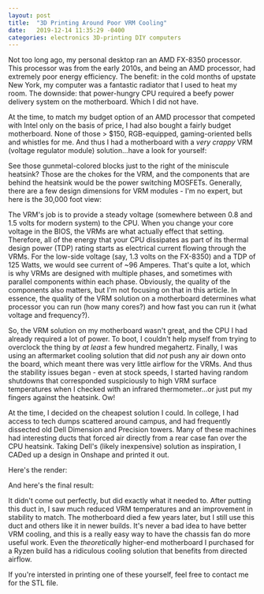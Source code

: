 ```yaml
---
layout: post
title:  "3D Printing Around Poor VRM Cooling"
date:   2019-12-14 11:35:29 -0400
categories: electronics 3D-printing DIY computers
---
```

Not too long ago, my personal desktop ran an AMD FX-8350 processor. This processor was from the early 2010s, and being an AMD processor, had extremely poor energy efficiency.
The benefit: in the cold months of upstate New York, my computer was a fantastic radiator that I used to heat my room.
The downside: that power-hungry CPU required a beefy power delivery system on the motherboard.
Which I did not have.

At the time, to match my budget option of an AMD processor that competed with Intel only on the basis of price, I had also bought a fairly budget motherboard.
None of those > $150, RGB-equipped, gaming-oriented bells and whistles for me.
And thus I had a motherboard with a _very crappy_ VRM (voltage regulator module) solution...have a look for yourself:


See those gunmetal-colored blocks just to the right of the miniscule heatsink? 
Those are the chokes for the VRM, and the components that are behind the heatsink would be the power switching MOSFETs.
Generally, there are a few design dimensions for VRM modules - I'm no expert, but here is the 30,000 foot view:

The VRM's job is to provide a steady voltage (somewhere between 0.8 and 1.5 volts for modern system) to the CPU. 
When you change your core voltage in the BIOS, the VRMs are what actually effect that setting.
Therefore, all of the energy that your CPU dissipates as part of its thermal design power (TDP) rating starts as electrical current flowing through the VRMs.
For the low-side voltage (say, 1.3 volts on the FX-8350) and a TDP of 125 Watts, we would see current of ~96 Amperes. 
That's quite a lot, which is why VRMs are designed with multiple phases, and sometimes with parallel components within each phase. 
Obviously, the quality of the components also matters, but I'm not focusing on that in this article.
In essence, the quality of the VRM solution on a motherboard determines what processor you can run (how many cores?) and how fast you can run it (what voltage and frequency?).

So, the VRM solution on my motherboard wasn't great, and the CPU I had already required a lot of power.
To boot, I couldn't help myself from trying to overclock the thing by _at least_ a few hundred megahertz.
Finally, I was using an aftermarket cooling solution that did _not_ push any air down onto the board, which meant there was very little airflow for the VRMs.
And thus the stability issues began - even at stock speeds, I started having random shutdowns that corresponded suspiciously to high VRM surface temperatures when I checked with an infrared thermometer...or just put my fingers against the heatsink. Ow!

At the time, I decided on the cheapest solution I could.
In college, I had access to tech dumps scattered around campus, and had frequently dissected old Dell Dimension and Precision towers. 
Many of these machines had interesting ducts that forced air directly from a rear case fan over the CPU heatsink.
Taking Dell's (likely inexpensive) solution as inspiration, I CADed up a design in Onshape and printed it out.

Here's the render:


And here's the final result:


It didn't come out perfectly, but did exactly what it needed to. 
After putting this duct in, I saw much reduced VRM temperatures and an improvement in stability to match. 
The motherboard died a few years later, but I still use this duct and others like it in newer builds.
It's never a bad idea to have better VRM cooling, and this is a really easy way to have the chassis fan do more useful work.
Even the _theoretically_ higher-end motherboard I purchased for a Ryzen build has a ridiculous cooling solution that benefits from directed airflow.

If you're intersted in printing one of these yourself, feel free to contact me for the STL file.